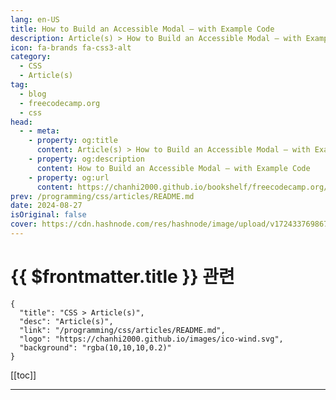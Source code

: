 ```yaml
---
lang: en-US
title: How to Build an Accessible Modal – with Example Code
description: Article(s) > How to Build an Accessible Modal – with Example Code
icon: fa-brands fa-css3-alt
category: 
  - CSS
  - Article(s)
tag: 
  - blog
  - freecodecamp.org
  - css
head:
  - - meta:
    - property: og:title
      content: Article(s) > How to Build an Accessible Modal – with Example Code
    - property: og:description
      content: How to Build an Accessible Modal – with Example Code
    - property: og:url
      content: https://chanhi2000.github.io/bookshelf/freecodecamp.org/how-to-build-an-accessible-modal-with-example-code.html
prev: /programming/css/articles/README.md
date: 2024-08-27
isOriginal: false
cover: https://cdn.hashnode.com/res/hashnode/image/upload/v1724337698676/aa23c219-2ffb-4424-bb34-3195a905d973.jpeg
---
```


# {{ $frontmatter.title }} 관련

```component VPCard
{
  "title": "CSS > Article(s)",
  "desc": "Article(s)",
  "link": "/programming/css/articles/README.md",
  "logo": "https://chanhi2000.github.io/images/ico-wind.svg",
  "background": "rgba(10,10,10,0.2)"
}
```

[[toc]]

---

<SiteInfo
  name="How to Build an Accessible Modal – with Example Code"
  desc="We often use modals or popups to display important information or prompt users to take action. Unlike regular pop-ups that can be opened in new windows or tabs, these dialogues keep the user on the same page by overlaying the existing content. This e..."
  url="https://freecodecamp.org/news/how-to-build-an-accessible-modal-with-example-code/"
  logo="https://cdn.freecodecamp.org/universal/favicons/favicon.ico"
  preview="https://cdn.hashnode.com/res/hashnode/image/upload/v1724337698676/aa23c219-2ffb-4424-bb34-3195a905d973.jpeg"/>

<!-- TODO: 작성 -->

